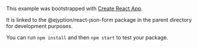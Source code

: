 This example was bootstrapped with [Create React App](https://github.com/facebook/create-react-app).

It is linked to the @ejyption/react-json-form package in the parent directory for development purposes.

You can run `npm install` and then `npm start` to test your package.
